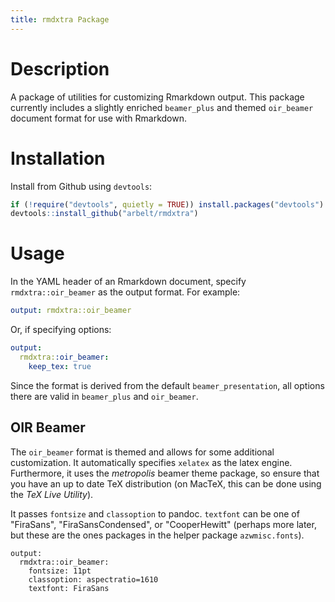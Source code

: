 ```yaml
---
title: rmdxtra Package
---
```


# Description

A package of utilities for customizing Rmarkdown output.  This package currently
includes a slightly enriched `beamer_plus` and themed `oir_beamer` document
format for use with Rmarkdown.

# Installation

Install from Github using `devtools`:

```r
if (!require("devtools", quietly = TRUE)) install.packages("devtools")
devtools::install_github("arbelt/rmdxtra")
```

# Usage

In the YAML header of an Rmarkdown document, specify `rmdxtra::oir_beamer` as
the output format. For example:

```yaml
output: rmdxtra::oir_beamer
```

Or, if specifying options:

```yaml
output:
  rmdxtra::oir_beamer:
    keep_tex: true
```

Since the format is derived from the default `beamer_presentation`, all options
there are valid in `beamer_plus` and `oir_beamer`.

## OIR Beamer

The `oir_beamer` format is themed and allows for some additional customization.
It automatically specifies `xelatex` as the latex engine. Furthermore, it uses
the _metropolis_ beamer theme package, so ensure that you have an up to date TeX
distribution (on MacTeX, this can be done using the _TeX Live Utility_).

It passes `fontsize` and `classoption` to pandoc. `textfont` can be one of
"FiraSans", "FiraSansCondensed", or "CooperHewitt" (perhaps more later, but
these are the ones packages in the helper package `azwmisc.fonts`).

```
output:
  rmdxtra::oir_beamer:
    fontsize: 11pt
    classoption: aspectratio=1610
    textfont: FiraSans
```
